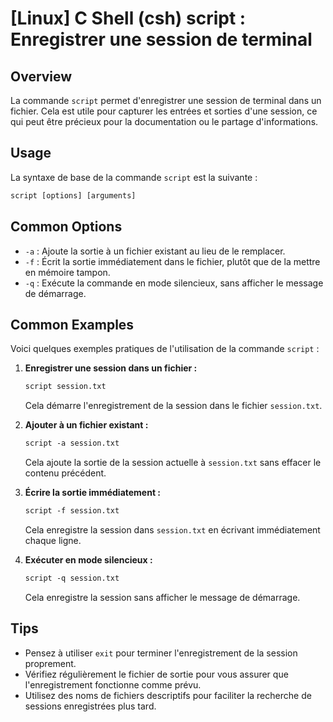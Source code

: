 # [Linux] C Shell (csh) script : Enregistrer une session de terminal

## Overview
La commande `script` permet d'enregistrer une session de terminal dans un fichier. Cela est utile pour capturer les entrées et sorties d'une session, ce qui peut être précieux pour la documentation ou le partage d'informations.

## Usage
La syntaxe de base de la commande `script` est la suivante :

```csh
script [options] [arguments]
```

## Common Options
- `-a` : Ajoute la sortie à un fichier existant au lieu de le remplacer.
- `-f` : Écrit la sortie immédiatement dans le fichier, plutôt que de la mettre en mémoire tampon.
- `-q` : Exécute la commande en mode silencieux, sans afficher le message de démarrage.

## Common Examples
Voici quelques exemples pratiques de l'utilisation de la commande `script` :

1. **Enregistrer une session dans un fichier :**
   ```csh
   script session.txt
   ```
   Cela démarre l'enregistrement de la session dans le fichier `session.txt`.

2. **Ajouter à un fichier existant :**
   ```csh
   script -a session.txt
   ```
   Cela ajoute la sortie de la session actuelle à `session.txt` sans effacer le contenu précédent.

3. **Écrire la sortie immédiatement :**
   ```csh
   script -f session.txt
   ```
   Cela enregistre la session dans `session.txt` en écrivant immédiatement chaque ligne.

4. **Exécuter en mode silencieux :**
   ```csh
   script -q session.txt
   ```
   Cela enregistre la session sans afficher le message de démarrage.

## Tips
- Pensez à utiliser `exit` pour terminer l'enregistrement de la session proprement.
- Vérifiez régulièrement le fichier de sortie pour vous assurer que l'enregistrement fonctionne comme prévu.
- Utilisez des noms de fichiers descriptifs pour faciliter la recherche de sessions enregistrées plus tard.